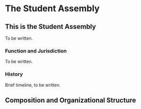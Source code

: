 # The Student Assembly

## This is the Student Assembly

To be written.

### Function and Jurisdiction

To be written.

### History

Brief timeline, to be written.

## Composition and Organizational Structure



